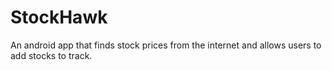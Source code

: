 # StockHawk

An android app that finds stock prices from the internet and allows users to add stocks to track. 
